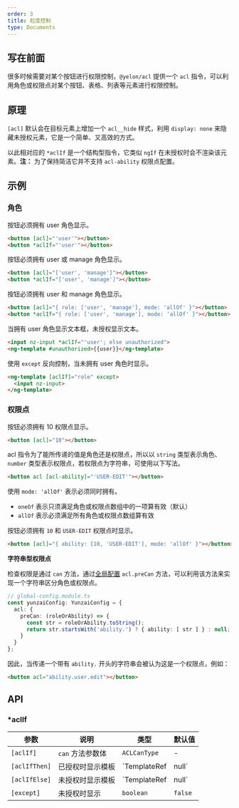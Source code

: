 ```yaml
---
order: 3
title: 粒度控制
type: Documents
---
```


## 写在前面

很多时候需要对某个按钮进行权限控制，`@yelon/acl` 提供一个 `acl` 指令，可以利用角色或权限点对某个按钮、表格、列表等元素进行权限控制。

## 原理

`[acl]` 默认会在目标元素上增加一个 `acl__hide` 样式，利用 `display: none` 来隐藏未授权元素，它是一个简单、又高效的方式。

以此相对应的 `*aclIf` 是一个结构型指令，它类似 `ngIf` 在未授权时会不渲染该元素。**注：** 为了保持简洁它并不支持 `acl-ability` 权限点配置。

## 示例

### 角色

按钮必须拥有 user 角色显示。

```html
<button [acl]="'user'"></button>
<button *aclIf="'user'"></button>
```

按钮必须拥有 user 或 manage 角色显示。

```html
<button [acl]="['user', 'manage']"></button>
<button *aclIf="['user', 'manage']"></button>
```

按钮必须拥有 user 和 manage 角色显示。

```html
<button [acl]="{ role: ['user', 'manage'], mode: 'allOf' }"></button>
<button *aclIf="{ role: ['user', 'manage'], mode: 'allOf' }"></button>
```

当拥有 user 角色显示文本框，未授权显示文本。

```html
<input nz-input *aclIf="'user'; else unauthorized">
<ng-template #unauthorized>{{user}}</ng-template>
```

使用 `except` 反向控制，当未拥有 user 角色时显示。

```html
<ng-template [aclIf]="role" except>
  <input nz-input>
</ng-template>
```

### 权限点

按钮必须拥有 10 权限点显示。

```html
<button [acl]="10"></button>
```

acl 指令为了能所传递的值是角色还是权限点，所以以 `string` 类型表示角色、`number` 类型表示权限点，若权限点为字符串，可使用以下写法。

```html
<button acl [acl-ability]="'USER-EDIT'"></button>
```

使用 `mode: 'allOf'` 表示必须同时拥有。

- `oneOf` 表示只须满足角色或权限点数组中的一项算有效（默认）
- `allOf` 表示必须满足所有角色或权限点数组算有效

按钮必须拥有 `10` 和 `USER-EDIT` 权限点时显示。

```html
<button [acl]="{ ability: [10, 'USER-EDIT'], mode: 'allOf' }"></button>
```

**字符串型权限点**

检查权限是通过 `can` 方法，通过[全局配置](/docs/global-config) `acl.preCan` 方法，可以利用该方法来实现一个字符串区分角色或权限点。

```ts
// global-config.module.ts
const yunzaiConfig: YunzaiConfig = {
  acl: {
    preCan: (roleOrAbility) => {
      const str = roleOrAbility.toString();
      return str.startsWith('ability.') ? { ability: [ str ] } : null;
    }
  }
};
```

因此，当传递一个带有 `ability.` 开头的字符串会被认为这是一个权限点，例如：

```html
<button acl="ability.user.edit"></button>
```

## API

### *aclIf

参数      | 说明            | 类型     | 默认值
----------|----------------|----------|-------
`[aclIf]`  | `can` 方法参数体   | `ACLCanType` | -
`[aclIfThen]` | 已授权时显示模板 | `TemplateRef<void> | null` | -
`[aclIfElse]` | 未授权时显示模板 | `TemplateRef<void> | null` | -
`[except]` | 未授权时显示 | `boolean` | `false`
